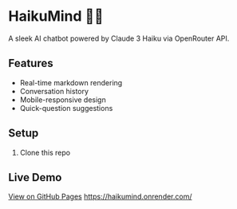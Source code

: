 # HaikuMind 🤖✨

A sleek AI chatbot powered by Claude 3 Haiku via OpenRouter API.

## Features
- Real-time markdown rendering
- Conversation history
- Mobile-responsive design
- Quick-question suggestions

## Setup
1. Clone this repo

## Live Demo
[View on GitHub Pages](#) https://haikumind.onrender.com/
